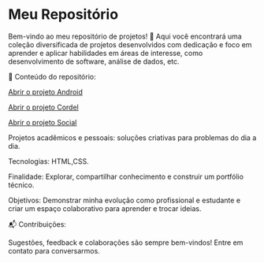 # Meu Repositório 

Bem-vindo ao meu repositório de projetos! 🚀 Aqui você encontrará uma coleção diversificada de projetos desenvolvidos com dedicação e foco em aprender e aplicar habilidades em áreas de interesse, como desenvolvimento de software, análise de dados, etc.

🔹 Conteúdo do repositório:

<a href="https://rangelzin.github.io/projeto-android/android.html" target="_blank"> Abrir o projeto Android</a>

<a href="https://rangelzin.github.io/projeto-cordel/
projeto-cordel.html" target="_blank"> Abrir o projeto Cordel</a>

<a href="https://rangelzin.github.io/projeto-social/social.html" target="_blank"> Abrir o projeto Social</a>

Projetos acadêmicos e pessoais: soluções criativas para problemas do dia a dia.

Tecnologias: HTML,CSS.

Finalidade: Explorar, compartilhar conhecimento e construir um portfólio técnico.

Objetivos: Demonstrar minha evolução como profissional e estudante e criar um espaço colaborativo para aprender e trocar ideias.

📬 Contribuições:

Sugestões, feedback e colaborações são sempre bem-vindos! Entre em contato para conversarmos.